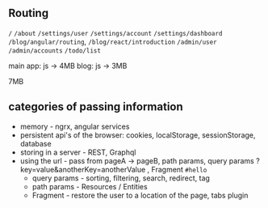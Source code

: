## Routing

`/`
`/about`
`/settings/user`
`/settings/account`
`/settings/dashboard`
`/blog/angular/routing`,
`/blog/react/introduction`
`/admin/user`
`/admin/accounts`
`/todo/list`


main app: js -> 4MB
blog: js -> 3MB

7MB

## categories of passing information

- memory - ngrx, angular services
- persistent api's of the browser: cookies, localStorage, sessionStorage, database
- storing in a server - REST, Graphql
- using the url - pass from pageA -> pageB, path params, query params ?key=value&anotherKey=anotherValue , Fragment `#hello`
  - query params - sorting, filtering, search, redirect, tag
  - path params - Resources / Entities
  - Fragment - restore the user to a location of the page, tabs plugin
  

